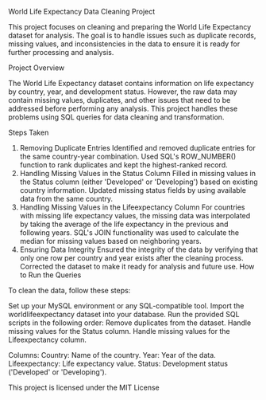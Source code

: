 World Life Expectancy Data Cleaning Project

This project focuses on cleaning and preparing the World Life Expectancy dataset for analysis. The goal is to handle issues such as duplicate records, missing values, and inconsistencies in the data to ensure it is ready for further processing and analysis.

Project Overview

The World Life Expectancy dataset contains information on life expectancy by country, year, and development status. However, the raw data may contain missing values, duplicates, and other issues that need to be addressed before performing any analysis. This project handles these problems using SQL queries for data cleaning and transformation.

Steps Taken

1. Removing Duplicate Entries
Identified and removed duplicate entries for the same country-year combination.
Used SQL's ROW_NUMBER() function to rank duplicates and kept the highest-ranked record.
2. Handling Missing Values in the Status Column
Filled in missing values in the Status column (either 'Developed' or 'Developing') based on existing country information.
Updated missing status fields by using available data from the same country.
3. Handling Missing Values in the Lifeexpectancy Column
For countries with missing life expectancy values, the missing data was interpolated by taking the average of the life expectancy in the previous and following years.
SQL's JOIN functionality was used to calculate the median for missing values based on neighboring years.
4. Ensuring Data Integrity
Ensured the integrity of the data by verifying that only one row per country and year exists after the cleaning process.
Corrected the dataset to make it ready for analysis and future use.
How to Run the Queries

To clean the data, follow these steps:

Set up your MySQL environment or any SQL-compatible tool.
Import the worldlifeexpectancy dataset into your database.
Run the provided SQL scripts in the following order:
Remove duplicates from the dataset.
Handle missing values for the Status column.
Handle missing values for the Lifeexpectancy column.


Columns:
Country: Name of the country.
Year: Year of the data.
Lifeexpectancy: Life expectancy value.
Status: Development status ('Developed' or 'Developing').



This project is licensed under the MIT License

